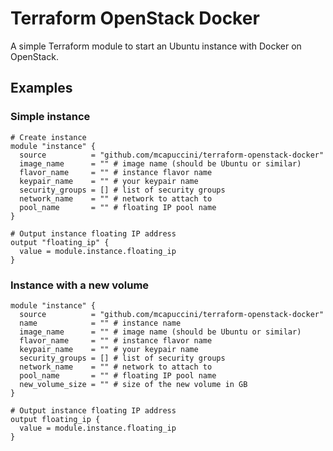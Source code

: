 # Terraform OpenStack Docker
A simple Terraform module to start an Ubuntu instance with Docker on OpenStack.

## Examples

### Simple instance

```hcl
# Create instance
module "instance" {
  source          = "github.com/mcapuccini/terraform-openstack-docker"
  image_name      = "" # image name (should be Ubuntu or similar)
  flavor_name     = "" # instance flavor name
  keypair_name    = "" # your keypair name
  security_groups = [] # list of security groups
  network_name    = "" # network to attach to
  pool_name       = "" # floating IP pool name    
}

# Output instance floating IP address
output "floating_ip" {
  value = module.instance.floating_ip
}
```

### Instance with a new volume

```
module "instance" {
  source          = "github.com/mcapuccini/terraform-openstack-docker"
  name            = "" # instance name
  image_name      = "" # image name (should be Ubuntu or similar)
  flavor_name     = "" # instance flavor name
  keypair_name    = "" # your keypair name
  security_groups = [] # list of security groups
  network_name    = "" # network to attach to
  pool_name       = "" # floating IP pool name
  new_volume_size = "" # size of the new volume in GB    
}

# Output instance floating IP address
output floating_ip {
  value = module.instance.floating_ip
}
```

